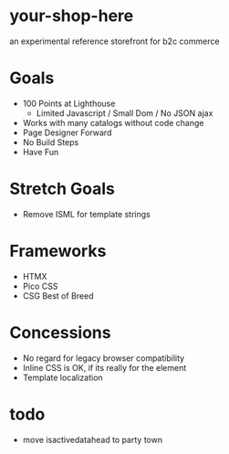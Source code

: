 # your-shop-here
an experimental reference storefront for b2c commerce 
# Goals
- 100 Points at Lighthouse
    - Limited Javascript / Small Dom / No JSON ajax 
- Works with many catalogs without code change
- Page Designer Forward
- No Build Steps
- Have Fun

# Stretch Goals
- Remove ISML for template strings 

# Frameworks
- HTMX
- Pico CSS
- CSG Best of Breed 

# Concessions
- No regard for legacy browser compatibility
- Inline CSS is OK, if its really for the element
- Template localization

# todo
- move isactivedatahead to party town